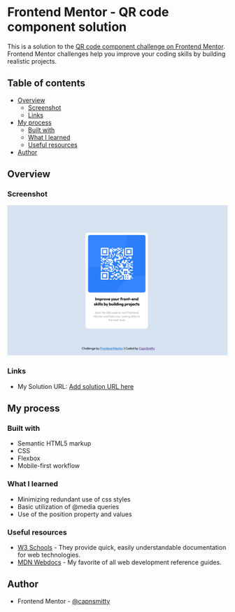 # Frontend Mentor - QR code component solution

This is a solution to the [QR code component challenge on Frontend Mentor](https://www.frontendmentor.io/challenges/qr-code-component-iux_sIO_H). Frontend Mentor challenges help you improve your coding skills by building realistic projects. 

## Table of contents

- [Overview](#overview)
  - [Screenshot](#screenshot)
  - [Links](#links)
- [My process](#my-process)
  - [Built with](#built-with)
  - [What I learned](#what-i-learned)
  - [Useful resources](#useful-resources)
- [Author](#author)

## Overview

### Screenshot

![](/images/MySolution.png)


### Links

- My Solution URL: [Add solution URL here](https://your-solution-url.com)

## My process

### Built with

- Semantic HTML5 markup
- CSS 
- Flexbox
- Mobile-first workflow

### What I learned

- Minimizing redundant use of css styles
- Basic utilization of @media queries
- Use of the position property and values

### Useful resources

- [W3 Schools](https://www.w3schools.com/) - They provide quick, easily understandable documentation for web technologies.
- [MDN Webdocs](https://developer.mozilla.org/en-US/) - My favorite of all web development reference guides.

## Author

- Frontend Mentor - [@capnsmitty](https://www.frontendmentor.io/profile/capnsmitty)

